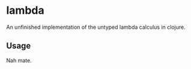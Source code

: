 # lambda

An unfinished implementation of the untyped lambda calculus in clojure.

## Usage

Nah mate.

